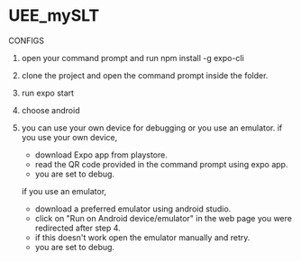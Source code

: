 # UEE_mySLT
CONFIGS

1. open your command prompt and run 
npm install -g expo-cli

2. clone the project and open the command prompt inside the folder.

3. run
   expo start
   
4. choose android

5. you can use your own device for debugging or you use an emulator. 
   if you use your own device,
   
   - download Expo app from playstore.
   - read the QR code provided in the command prompt using expo app.
   - you are set to debug.
   
   if you use an emulator,
   
   - download a preferred emulator using android studio.
   - click on "Run on Android device/emulator" in the web page you were redirected after step 4.
   - if this doesn't work open the emulator manually and retry.
   - you are set to debug.
   
  
